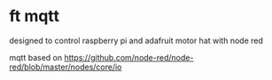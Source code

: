 # ft mqtt

designed to control raspberry pi and adafruit motor hat with node red


mqtt based on https://github.com/node-red/node-red/blob/master/nodes/core/io

